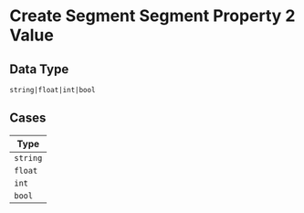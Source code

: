 
# Create Segment Segment Property 2 Value

## Data Type

`string|float|int|bool`

## Cases

| Type |
|  --- |
| `string` |
| `float` |
| `int` |
| `bool` |

